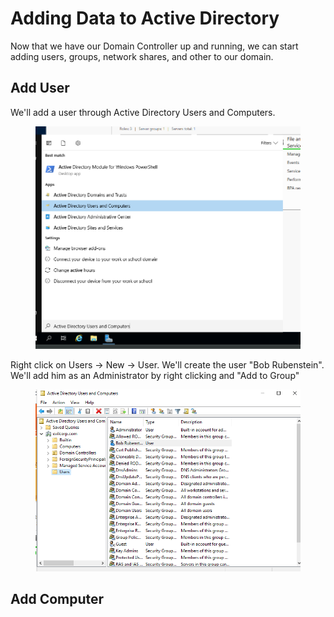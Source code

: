 # Adding Data to Active Directory

Now that we have our Domain Controller up and running, we can start adding users, groups, network shares, and other to our domain.



## Add User&#x20;

We'll add a user through Active Directory Users and Computers.

<figure><img src="../../.gitbook/assets/Screenshot_20231017_172940.png" alt=""><figcaption></figcaption></figure>

Right click on Users -> New -> User. We'll create the user "Bob Rubenstein". We'll add him as an Administrator by right clicking and "Add to Group"

<figure><img src="../../.gitbook/assets/Screenshot_20231017_173411.png" alt=""><figcaption></figcaption></figure>



## Add Computer

